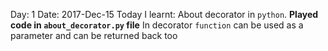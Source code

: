 
   Day: 1
   Date: 2017-Dec-15
   Today I learnt: About decorator in `python`. **Played code in `about_decorator.py` file** 
   In decorator `function` can be used as a parameter and can be returned back too



